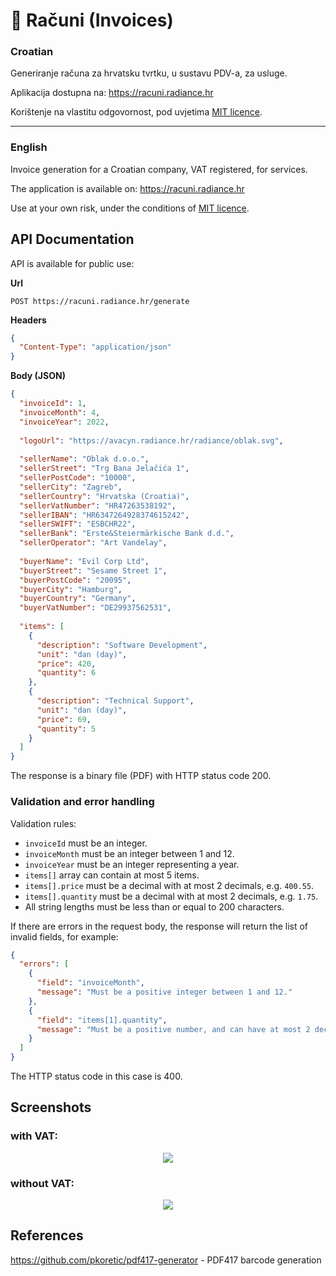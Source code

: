 # 📝 Računi (Invoices)

### Croatian

Generiranje računa za hrvatsku tvrtku, u sustavu PDV-a, za usluge.

Aplikacija dostupna na: https://racuni.radiance.hr

Korištenje na vlastitu odgovornost, pod uvjetima [MIT licence](https://github.com/karabaja4/racuni/blob/master/LICENSE).

***

### English

Invoice generation for a Croatian company, VAT registered, for services.

The application is available on: https://racuni.radiance.hr

Use at your own risk, under the conditions of [MIT licence](https://github.com/karabaja4/racuni/blob/master/LICENSE).

## API Documentation

API is available for public use:

**Url**
```nginx
POST https://racuni.radiance.hr/generate
```

**Headers**
```json
{
  "Content-Type": "application/json"
}
```

**Body (JSON)**
```json
{
  "invoiceId": 1,
  "invoiceMonth": 4,
  "invoiceYear": 2022,
  
  "logoUrl": "https://avacyn.radiance.hr/radiance/oblak.svg",
  
  "sellerName": "Oblak d.o.o.",
  "sellerStreet": "Trg Bana Jelačića 1",
  "sellerPostCode": "10000",
  "sellerCity": "Zagreb",
  "sellerCountry": "Hrvatska (Croatia)",
  "sellerVatNumber": "HR47263538192",
  "sellerIBAN": "HR6347264928374615242",
  "sellerSWIFT": "ESBCHR22",
  "sellerBank": "Erste&Steiermärkische Bank d.d.",
  "sellerOperator": "Art Vandelay",
  
  "buyerName": "Evil Corp Ltd",
  "buyerStreet": "Sesame Street 1",
  "buyerPostCode": "20095",
  "buyerCity": "Hamburg",
  "buyerCountry": "Germany",
  "buyerVatNumber": "DE29937562531",
  
  "items": [
    {
      "description": "Software Development",
      "unit": "dan (day)",
      "price": 420,
      "quantity": 6
    },
    {
      "description": "Technical Support",
      "unit": "dan (day)",
      "price": 69,
      "quantity": 5
    }
  ]
}
```
The response is a binary file (PDF) with HTTP status code 200.

### Validation and error handling

Validation rules:

* `invoiceId` must be an integer.
* `invoiceMonth` must be an integer between 1 and 12.
* `invoiceYear` must be an integer representing a year.
* `items[]` array can contain at most 5 items.
* `items[].price` must be a decimal with at most 2 decimals, e.g. `400.55`.
* `items[].quantity` must be a decimal with at most 2 decimals, e.g. `1.75`.
* All string lengths must be less than or equal to 200 characters.

If there are errors in the request body, the response will return the list of invalid fields, for example:

```json
{
  "errors": [
    {
      "field": "invoiceMonth",
      "message": "Must be a positive integer between 1 and 12."
    },
    {
      "field": "items[1].quantity",
      "message": "Must be a positive number, and can have at most 2 decimal places."
    }
  ]
}
```
The HTTP status code in this case is 400.

## Screenshots

### with VAT:
<p align="center">
  <img src="https://user-images.githubusercontent.com/1043015/281582487-d26fb763-5fe7-49cc-ad35-4af0bbf64ecf.png">
</p>

### without VAT:
<p align="center">
  <img src="https://user-images.githubusercontent.com/1043015/281582481-ac3cde23-ab07-4aca-80f7-34141d844e10.png">
</p>

## References

https://github.com/pkoretic/pdf417-generator - PDF417 barcode generation
